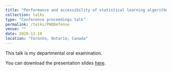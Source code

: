 ```yaml
---
title: "Performance and accessibility of statistical learning algorithms for applied data analysis."
collection: talks
type: "Conference proceedings talk"
permalink: /talks/PHDDefense
venue: ""
date: 2020-12-18
location: "Toronto, Ontario, Canada"
---
```


This talk is my departmental oral examination. 

You can download the presentation slides [here](http://cedricbeaulac.github.io/files/PHDPresentation.pdf).
